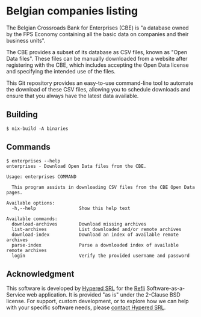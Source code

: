 # Belgian companies listing

The Belgian Crossroads Bank for Enterprises (CBE) is "a database owned by the
FPS Economy containing all the basic data on companies and their business
units".

The CBE provides a subset of its database as CSV files, known as "Open Data
files". These files can be manually downloaded from a website after registering
with the CBE, which includes accepting the Open Data license and specifying the
intended use of the files.

This Git repository provides an easy-to-use command-line tool to automate the
download of these CSV files, allowing you to schedule downloads and ensure that
you always have the latest data available.

## Building

```
$ nix-build -A binaries
```

## Commands

```
$ enterprises --help
enterprises - Download Open Data files from the CBE.

Usage: enterprises COMMAND

  This program assists in downloading CSV files from the CBE Open Data pages.

Available options:
  -h,--help                Show this help text

Available commands:
  download-archives        Download missing archives
  list-archives            List downloaded and/or remote archives
  download-index           Download an index of available remote archives
  parse-index              Parse a downloaded index of available remote archives
  login                    Verify the provided username and password
```

## Acknowledgment

This software is developed by [Hypered SRL](https://hypered.be/) for the
[Refli](https://refli.be/) Software-as-a-Service web application. It is
provided "as is" under the 2-Clause BSD license. For support, custom
development, or to explore how we can help with your specific software needs,
please [contact Hypered SRL](https://hypered.be/contact.html).
